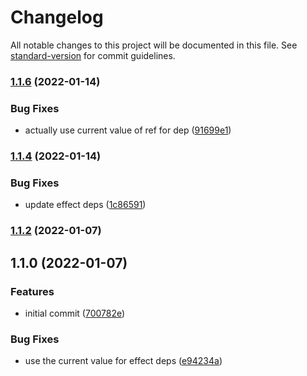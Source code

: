 # Changelog

All notable changes to this project will be documented in this file. See [standard-version](https://github.com/conventional-changelog/standard-version) for commit guidelines.

### [1.1.6](https://github.com/britg/use-bouncy-text/compare/v1.1.4...v1.1.6) (2022-01-14)


### Bug Fixes

* actually use current value of ref for dep ([91699e1](https://github.com/britg/use-bouncy-text/commit/91699e1b6dbc4eedd62ace7f6e8fa069670e50ac))

### [1.1.4](https://github.com/britg/use-bouncy-text/compare/v1.1.2...v1.1.4) (2022-01-14)


### Bug Fixes

* update effect deps ([1c86591](https://github.com/britg/use-bouncy-text/commit/1c86591031adaccfd16ea9d55b2d82a631380a23))

### [1.1.2](https://github.com/britg/use-bouncy-text/compare/v1.1.0...v1.1.2) (2022-01-07)

## 1.1.0 (2022-01-07)


### Features

* initial commit ([700782e](https://github.com/britg/use-bouncy-text/commit/700782e39939509a00d3c1e5397f848a9373cd25))


### Bug Fixes

* use the current value for effect deps ([e94234a](https://github.com/britg/use-bouncy-text/commit/e94234a6f0da5f239d9c5b6207b9b71a40a6633b))
